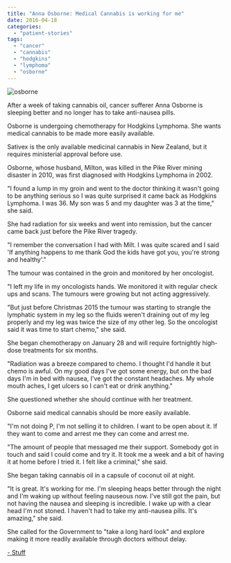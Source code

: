 ```yaml
---
title: "Anna Osborne: Medical Cannabis is working for me"
date: 2016-04-18
categories: 
  - "patient-stories"
tags: 
  - "cancer"
  - "cannabis"
  - "hodgkins"
  - "lymphoma"
  - "osborne"
---
```


![osborne](http://mcawarenessnz.org/wp-content/uploads/2016/04/osborne.jpg)

After a week of taking cannabis oil, cancer sufferer Anna Osborne is sleeping better and no longer has to take anti-nausea pills.

Osborne is undergoing chemotherapy for Hodgkins Lymphoma. She wants medical cannabis to be made more easily available.

Sativex is the only available medicinal cannabis in New Zealand, but it requires ministerial approval before use.

Osborne, whose husband, Milton, was killed in the Pike River mining disaster in 2010, was first diagnosed with Hodgkins Lymphoma in 2002.

"I found a lump in my groin and went to the doctor thinking it wasn't going to be anything serious so I was quite surprised it came back as Hodgkins Lymphoma. I was 36. My son was 5 and my daughter was 3 at the time," she said.

She had radiation for six weeks and went into remission, but the cancer came back just before the Pike River tragedy.

"I remember the conversation I had with Milt. I was quite scared and I said 'If anything happens to me thank God the kids have got you, you're strong and healthy'."

The tumour was contained in the groin and monitored by her oncologist.

"I left my life in my oncologists hands. We monitored it with regular check ups and scans. The tumours were growing but not acting aggressively.

"But just before Christmas 2015 the tumour was starting to strangle the lymphatic system in my leg so the fluids weren't draining out of my leg properly and my leg was twice the size of my other leg. So the oncologist said it was time to start chemo," she said.

She began chemotherapy on January 28 and will require fortnightly high-dose treatments for six months.

"Radiation was a breeze compared to chemo. I thought I'd handle it but chemo is awful. On my good days I've got some energy, but on the bad days I'm in bed with nausea, I've got the constant headaches. My whole mouth aches, I get ulcers so I can't eat or drink anything."

She questioned whether she should continue with her treatment.

Osborne said medical cannabis should be more easily available.

"I'm not doing P, I'm not selling it to children. I want to be open about it. If they want to come and arrest me they can come and arrest me.

"The amount of people that messaged me their support. Somebody got in touch and said I could come and try it. It took me a week and a bit of having it at home before I tried it. I felt like a criminal," she said.

She began taking cannabis oil in a capsule of coconut oil at night.

"It is great. It's working for me. I'm sleeping heaps better through the night and I'm waking up without feeling nauseous now. I've still got the pain, but not having the nausea and sleeping is incredible. I wake up with a clear head I'm not stoned. I haven't had to take my anti-nausea pills. It's amazing," she said.

She called for the Government to "take a long hard look" and explore making it more readily available through doctors without delay.

[\- Stuff](http://www.stuff.co.nz/national/78976735/anna-osborne-medical-marjiuana-is-working-for-me)
